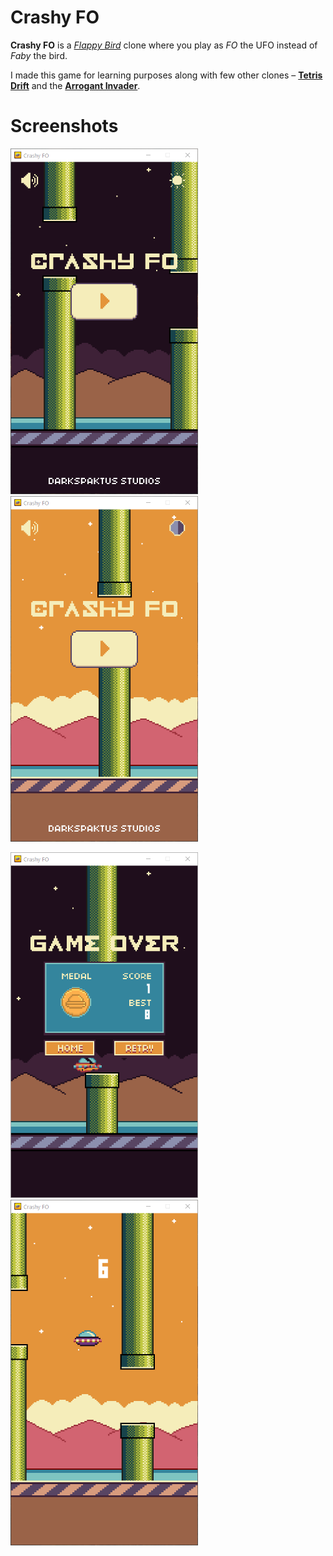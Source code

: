 # Crashy FO

**Crashy FO** is a *[Flappy Bird](https://en.wikipedia.org/wiki/Flappy_Bird)* clone where you play as *FO* the UFO instead of *Faby* the bird.

I made this game for learning purposes along with few other clones – **[Tetris Drift](https://github.com/showmik/tetris-drift)** and the **[Arrogant Invader](https://github.com/showmik/arrogant-invader)**.

# Screenshots

<img src="Docs/main-meun-night.png" width="300" alt="MainMenu"/> <img src="Docs/main-menu-day.png" width="300" alt="MainMenu"/>

<img src="Docs/game-over-night.png" width="300" alt="Gameover Screen"/> <img src="Docs/gameplay-day.png" width="300" alt="Gameplay screen"/>
